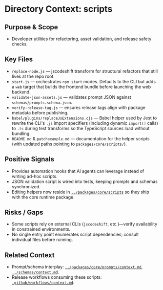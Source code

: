# Directory Context: scripts

## Purpose & Scope

- Developer utilities for refactoring, asset validation, and release safety checks.

## Key Files

- `replace-node.js` — jscodeshift transform for structural refactors that still lives at the repo root.
- `start.js` — orchestrates `npm start` modes. Defaults to the CLI but adds a `web` target that builds the frontend bundle before launching the web backend.
- `validate-json-assets.js` — validates prompt JSON against `schemas/prompts.schema.json`.
- `verify-release-tag.js` — ensures release tags align with package metadata before publishing.
- `babel/plugins/replaceJsExtensions.cjs` — Babel helper used by Jest to rewrite the CLI's `.js`
  import specifiers (including dynamic `import()` calls) to `.ts` during test transforms so the
  TypeScript sources load without bundling.
- `README.md` & `patchexample.md` — documentation for the helper scripts (with updated paths pointing to `packages/core/scripts/`).

## Positive Signals

- Provides automation hooks that AI agents can leverage instead of writing ad-hoc scripts.
- JSON validation script is wired into tests, keeping prompts and schemas synchronized.
- Editing helpers now reside in [`../packages/core/scripts`](../packages/core/scripts) so they ship with the core runtime package.

## Risks / Gaps

- Some scripts rely on external CLIs (`jscodeshift`, etc.)—verify availability in constrained environments.
- No single entry point enumerates script dependencies; consult individual files before running.

## Related Context

- Prompt/schema interplay: [`../packages/core/prompts/context.md`](../packages/core/prompts/context.md), [`../schemas/context.md`](../schemas/context.md).
- Release workflows consuming these scripts: [`.github/workflows/context.md`](../.github/workflows/context.md).
